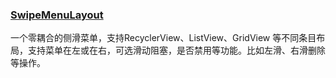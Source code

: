 

### [SwipeMenuLayout](https://github.com/ljphawk/SwipeMenuLayout)

一个零耦合的侧滑菜单，支持RecyclerView、ListView、GridView 等不同条目布局，支持菜单在左或在右，可选滑动阻塞，是否禁用等功能。比如左滑、右滑删除等操作。







